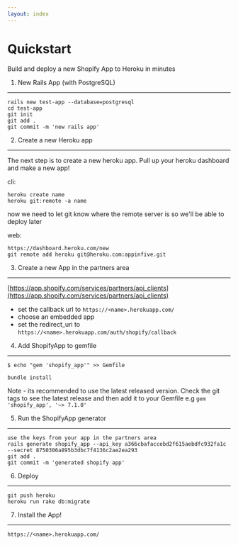 ```yaml
---
layout: index
---
```


Quickstart
==========

Build and deploy a new Shopify App to Heroku in minutes

1. New Rails App (with PostgreSQL)
--------------------------------

   ```
   rails new test-app --database=postgresql
   cd test-app
   git init
   git add .
   git commit -m 'new rails app'
   ```

2. Create a new Heroku app
--------------------------

   The next step is to create a new heroku app. Pull up your heroku dashboard and make a new app!
   
   cli:
   ```
   heroku create name
   heroku git:remote -a name
   ```
   
   now we need to let git know where the remote server is so we'll be able to deploy later
   
   web:
   ```
   https://dashboard.heroku.com/new
   git remote add heroku git@heroku.com:appinfive.git
   ```

3. Create a new App in the partners area
-----------------------------------------
   [https://app.shopify.com/services/partners/api_clients](https://app.shopify.com/services/partners/api_clients)
   * set the callback url to `https://<name>.herokuapp.com/`
   * choose an embedded app
   * set the redirect_uri to `https://<name>.herokuapp.com/auth/shopify/callback`


4. Add ShopifyApp to gemfile
----------------------------
   ```
   $ echo "gem 'shopify_app'" >> Gemfile
   
   bundle install
   ```
   
   Note - its recommended to use the latest released version. Check the git tags to see the latest release and then add it to your Gemfile e.g `gem 'shopify_app', '~> 7.1.0'`

5. Run the ShopifyApp generator
-------------------------------
   ```
   use the keys from your app in the partners area
   rails generate shopify_app --api_key a366cbafaccebd2f615aebdfc932fa1c --secret 8750306a895b3dbc7f4136c2ae2ea293
   git add .
   git commit -m 'generated shopify app'
   ```

6. Deploy
---------
   ```
   git push heroku
   heroku run rake db:migrate
   ```

7. Install the App!
-------------------
   `https://<name>.herokuapp.com/`
